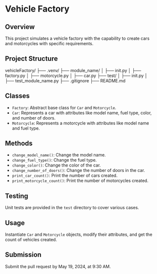 
# Vehicle Factory

## Overview
This project simulates a vehicle factory with the capability to create cars and motorcycles with specific requirements.

## Project Structure

vehicleFactory/
├── .venv/
├── module_name/
│ ├── init.py
│ ├── factory.py
│ ├── motorcycle.py
│ ├── car.py
├── test/
│ ├── init.py
│ ├── test_module_name.py
├── .gitignore
├── README.md


## Classes
- `Factory`: Abstract base class for `Car` and `Motorcycle`.
- `Car`: Represents a car with attributes like model name, fuel type, color, and number of doors.
- `Motorcycle`: Represents a motorcycle with attributes like model name and fuel type.

## Methods
- `change_model_name()`: Change the model name.
- `change_fuel_type()`: Change the fuel type.
- `change_color()`: Change the color of the car.
- `change_number_of_doors()`: Change the number of doors in the car.
- `print_car_count()`: Print the number of cars created.
- `print_motorcycle_count()`: Print the number of motorcycles created.

## Testing
Unit tests are provided in the `test` directory to cover various cases.

## Usage
Instantiate `Car` and `Motorcycle` objects, modify their attributes, and get the count of vehicles created.

## Submission
Submit the pull request by May 19, 2024, at 9:30 AM.
